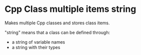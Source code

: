 # Cpp Class multiple items string

Makes multiple Cpp classes and stores class items.

"string" means that a class can be defined through:
- a string of variable names
- a string with their types
